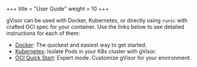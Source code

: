 +++
title = "User Guide"
weight = 10
+++

gVisor can be used with Docker, Kubernetes, or directly using `runsc` with crafted OCI 
spec for your container. Use the links below to see detailed instructions for each
of them:

 * [Docker](./docker/): The quickest and easiest way to get started.
 * [Kubernetes](./kubernetes/): Isolate Pods in your K8s cluster with gVisor.
 * [OCI Quick Start](./oci/): Expert mode. Customize gVisor for your environment.
